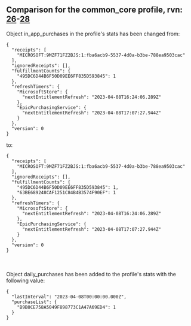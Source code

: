 ## Comparison for the common_core profile, rvn: [26](https://github.com/PRO100KatYT/FortniteProfileRevisions/tree/main/profiles/common_core/26%20common_core.json)-[28](https://github.com/PRO100KatYT/FortniteProfileRevisions/tree/main/profiles/common_core/28%20common_core.json)

Object in_app_purchases in the profile's stats has been changed from:

```
{
  "receipts": [
    "MICROSOFT:9MZF71FZ2BJS:1:fba6acb9-5537-4d0a-b3be-788ea9503cac"
  ],
  "ignoredReceipts": [],
  "fulfillmentCounts": {
    "495DC6D44B6F50D09EE6FF835D593845": 1
  },
  "refreshTimers": {
    "MicrosoftStore": {
      "nextEntitlementRefresh": "2023-04-08T16:24:06.289Z"
    },
    "EpicPurchasingService": {
      "nextEntitlementRefresh": "2023-04-08T17:07:27.944Z"
    }
  },
  "version": 0
}
```

to:

```
{
  "receipts": [
    "MICROSOFT:9MZF71FZ2BJS:1:fba6acb9-5537-4d0a-b3be-788ea9503cac"
  ],
  "ignoredReceipts": [],
  "fulfillmentCounts": {
    "495DC6D44B6F50D09EE6FF835D593845": 1,
    "63BE689248CAF1251C84B4B3574F90EF": 1
  },
  "refreshTimers": {
    "MicrosoftStore": {
      "nextEntitlementRefresh": "2023-04-08T16:24:06.289Z"
    },
    "EpicPurchasingService": {
      "nextEntitlementRefresh": "2023-04-08T17:07:27.944Z"
    }
  },
  "version": 0
}
```

<br><br>
Object daily_purchases has been added to the profile's stats with the following value:

```
{
  "lastInterval": "2023-04-08T00:00:00.000Z",
  "purchaseList": {
    "B9B0CE758A5049F898773C1A47A69ED4": 1
  }
}
```

<br><br>
